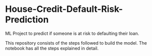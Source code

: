 # House-Credit-Default-Risk-Prediction
ML Project to predict if someone is at risk to defaulting their loan.

This repository consists of the steps followed to build the model. The notebook has all the steps explained in detail.
